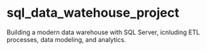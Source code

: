 # sql_data_watehouse_project
Building a modern data warehouse with SQL Server, icnluding ETL processes, data modeling, and analytics.
